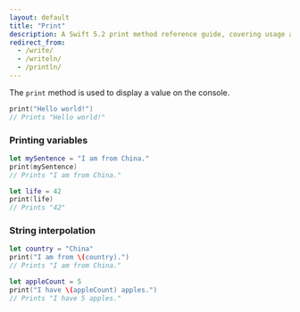 ```yaml
---
layout: default
title: "Print"
description: A Swift 5.2 print method reference guide, covering usage and string interpolation.
redirect_from:
  - /write/
  - /writeln/
  - /println/
---
```


The `print` method is used to display a value on the console.

```swift
print("Hello world!")
// Prints "Hello world!"
```

### Printing variables

```swift
let mySentence = "I am from China."
print(mySentence)
// Prints "I am from China."

let life = 42
print(life)
// Prints "42"
```

### String interpolation

```swift
let country = "China"
print("I am from \(country).")
// Prints "I am from China."

let appleCount = 5
print("I have \(appleCount) apples.")
// Prints "I have 5 apples."
```